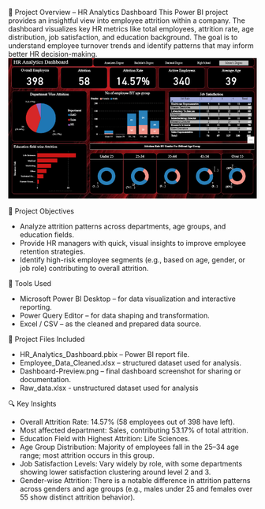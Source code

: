 👥 Project Overview – HR Analytics Dashboard
This Power BI project provides an insightful view into employee attrition within a company. The dashboard visualizes key HR metrics like total employees, attrition rate, age distribution, job satisfaction, and education background. The goal is to understand employee turnover trends and identify patterns that may inform better HR decision-making.
![Dashboard Preview](HR_project/Dashboard/Dashboard-Preview.png)


🎯 Project Objectives
- Analyze attrition patterns across departments, age groups, and education fields.
- Provide HR managers with quick, visual insights to improve employee retention strategies.
- Identify high-risk employee segments (e.g., based on age, gender, or job role) contributing to overall attrition.

🧰 Tools Used
- Microsoft Power BI Desktop – for data visualization and interactive reporting.
- Power Query Editor – for data shaping and transformation.
- Excel / CSV – as the cleaned and prepared data source.

📁 Project Files Included
- HR_Analytics_Dashboard.pbix – Power BI report file.
- Employee_Data_Cleaned.xlsx – structured dataset used for analysis.
- Dashboard-Preview.png – final dashboard screenshot for sharing or documentation.
- Raw_data.xlsx - unstructured dataset used for analysis
  
🔍 Key Insights
- Overall Attrition Rate: 14.57% (58 employees out of 398 have left).
- Most affected department: Sales, contributing 53.17% of total attrition.
- Education Field with Highest Attrition: Life Sciences.
- Age Group Distribution: Majority of employees fall in the 25–34 age range; most attrition occurs in this group.
- Job Satisfaction Levels: Vary widely by role, with some departments showing lower satisfaction clustering around level 2 and 3.
- Gender-wise Attrition: There is a notable difference in attrition patterns across genders and age groups (e.g., males under 25 and females over 55 show distinct attrition behavior).
